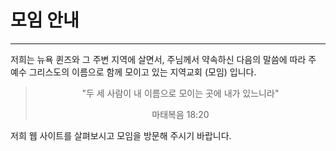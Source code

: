 <h1 class="text-center">모임 안내</h1>

<hr>

저희는 뉴욕 퀸즈와 그 주변 지역에 살면서, 주님께서 약속하신 다음의 말씀에 따라 
주 예수 그리스도의 이름으로 함께 모이고 있는 지역교회 (모임) 입니다.

<center>
<blockquote class="blockquote text-center">
    <p class="mb-0">"두 세 사람이 내 이름으로 모이는 곳에 내가 있느니라"</p>
    <footer class="blockquote-footer">마태복음 18:20</footer>
</blockquote>
</center>

저희 웹 사이트를 살펴보시고 모임을 방문해 주시기 바랍니다. 